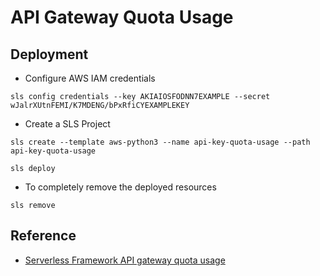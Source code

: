 # API Gateway Quota Usage



## Deployment

- Configure AWS IAM credentials
```
sls config credentials --key AKIAIOSFODNN7EXAMPLE --secret wJalrXUtnFEMI/K7MDENG/bPxRfiCYEXAMPLEKEY
```
- Create a SLS Project
```
sls create --template aws-python3 --name api-key-quota-usage --path api-key-quota-usage
```
```
sls deploy
```
- To completely remove the deployed resources
```
sls remove
```


## Reference

- [Serverless Framework API gateway quota usage](https://www.serverless.com/framework/docs/providers/aws/events/apigateway#setting-api-keys-for-your-rest-api)

